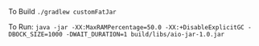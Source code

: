 To Build `./gradlew customFatJar`

To Run: `java -jar -XX:MaxRAMPercentage=50.0 -XX:+DisableExplicitGC -DBOCK_SIZE=1000 -DWAIT_DURATION=1 build/libs/aio-jar-1.0.jar`